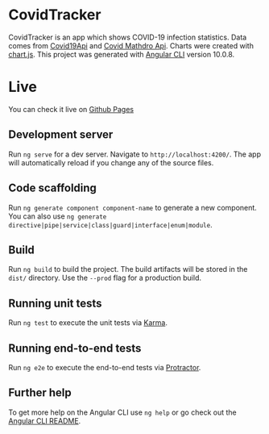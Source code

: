 # CovidTracker
CovidTracker is an app which shows COVID-19 infection statistics. Data comes from [Covid19Api](https://api.covid19api.com/) and [Covid Mathdro Api](https://covid19.mathdro.id/api). Charts were created with [chart.js](https://www.chartjs.org/). This project was generated with [Angular CLI](https://github.com/angular/angular-cli) version 10.0.8.

# Live
You can check it live on [Github Pages](https://kkowalczykk.github.io/covid-tracker/)

## Development server

Run `ng serve` for a dev server. Navigate to `http://localhost:4200/`. The app will automatically reload if you change any of the source files.

## Code scaffolding

Run `ng generate component component-name` to generate a new component. You can also use `ng generate directive|pipe|service|class|guard|interface|enum|module`.

## Build

Run `ng build` to build the project. The build artifacts will be stored in the `dist/` directory. Use the `--prod` flag for a production build.

## Running unit tests

Run `ng test` to execute the unit tests via [Karma](https://karma-runner.github.io).

## Running end-to-end tests

Run `ng e2e` to execute the end-to-end tests via [Protractor](http://www.protractortest.org/).

## Further help

To get more help on the Angular CLI use `ng help` or go check out the [Angular CLI README](https://github.com/angular/angular-cli/blob/master/README.md).
